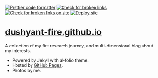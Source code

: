 [![Prettier code formatter](https://github.com/dushyant-fire/dushyant-fire.github.io/actions/workflows/prettier.yml/badge.svg)](https://github.com/dushyant-fire/dushyant-fire.github.io/actions/workflows/prettier.yml)
[![Check for broken links](https://github.com/dushyant-fire/dushyant-fire.github.io/actions/workflows/broken-links.yml/badge.svg)](https://github.com/dushyant-fire/dushyant-fire.github.io/actions/workflows/broken-links.yml)
[![Check for broken links on site](https://github.com/dushyant-fire/dushyant-fire.github.io/actions/workflows/broken-links-site.yml/badge.svg)](https://github.com/dushyant-fire/dushyant-fire.github.io/actions/workflows/broken-links-site.yml)
[![Deploy site](https://github.com/dushyant-fire/dushyant-fire.github.io/actions/workflows/deploy.yml/badge.svg)](https://github.com/dushyant-fire/dushyant-fire.github.io/actions/workflows/deploy.yml)

# [dushyant-fire.github.io](https://dushyant-fire.github.io)

A collection of my fire research journey, and multi-dimensional blog about my interests.

- Powered by <a href="https://jekyllrb.com/" target="_blank">Jekyll</a> with <a href="https://github.com/alshedivat/al-folio">al-folio</a> theme.
- Hosted by <a href="https://pages.github.com/" target="_blank">GitHub Pages</a>.
- Photos by me.
